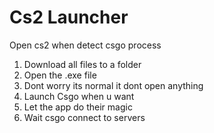 # Cs2 Launcher
 Open cs2 when detect csgo process

1. Download all files to a folder
2. Open the .exe file
3. Dont worry its normal it dont open anything
4. Launch Csgo when u want
5. Let the app do their magic
6. Wait csgo connect to servers
